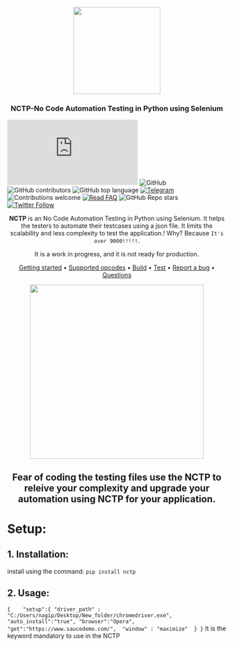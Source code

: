 <p align="center">
    <img src="https://appmaster.io/images/no-code-preview.png" height="200">
</p>

<div align="center">
  <h3 align="center">
     NCTP-No Code Automation Testing in Python using Selenium  
  </h3>
</div>

![GitHub Workflow Status](https://img.shields.io/github/actions/workflow/status/NagiPragalathan/No_Code_Testing/main.py?branch=master)
![GitHub](https://img.shields.io/github/license/NagiPragalathan/No_Code_Testing?style=flat-square&logo=github)
![GitHub contributors](https://img.shields.io/github/contributors/NagiPragalathan/No_Code_Testing?logo=github&style=flat-square)
![GitHub top language](https://img.shields.io/github/languages/top/NagiPragalathan/No_Code_Testing?style=flat-square)
[![Telegram](https://img.shields.io/badge/telegram-nagipragalathan-yellow.svg?logo=telegram)](https://t.me/nagipragalathan)
![Contributions welcome](https://img.shields.io/badge/contributions-welcome-orange.svg)
[![Read FAQ](https://img.shields.io/badge/Ask%20Question-Read%20FAQ-000000)](https://www.newton.so/view?tags=nctp)
![GitHub Repo stars](https://img.shields.io/github/stars/NagiPragalathan/No_Code_Testing?style=social)
[![Twitter Follow](https://img.shields.io/twitter/follow/nagipragalathan?style=social)](https://twitter.com/NagiPragalathan)

<div align="center">

**NCTP** is an No Code Automation Testing in Python using
  Selenium. It helps the testers to automate their testcases 
  using a json file. It limits the scalability and less complexity 
  to test the application.! 
  Why? Because `It's over 9000!!!!!`.

It is a work in progress, and it is not ready for production.

[Getting started](#getting-started) • [Supported opcodes](#supported-opcodes) •
[Build](#build) • [Test](#test) •
[Report a bug](https://github.com/)
• [Questions](https://www.newton.so/view?tags=nctp)

</div>

<div align="center">
<img src="https://media3.giphy.com/media/9MbgJKNugBIi6QDwEf/200w.webp?cid=ecf05e474m3sg50anfj1rfi5m8628lnk3tqkd77089nsi4y8&rid=200w.webp&ct=g" height="400" />
</div>

<div align="center">
<h2> Fear of coding the testing files use the NCTP to releive your complexity and upgrade your automation using NCTP for your application. </h2>
</div>

# Setup:
## 1. Installation:
install using the command: `pip install nctp`

## 2. Usage:

`{   
    "setup":{
        "driver_path" : "C:/Users/nagip/Desktop/New_folder/chromedriver.exe",
        "auto_install":"true",
        "browser":"Opera", 
        "get":"https://www.saucedemo.com/", 
        "window" : "maximize" 
    }
}`
It is the keyword mandatory to use in the NCTP


    
